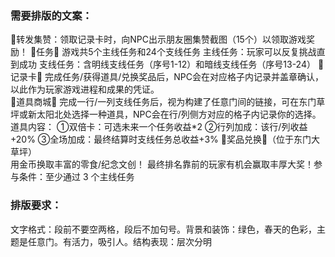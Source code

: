 ### 需要排版的文案：
🌟转发集赞：领取记录卡时，向NPC出示朋友圈集赞截图（15个）以领取游戏奖励！
🌟任务🌟
游戏共5个主线任务和24个支线任务
主线任务：玩家可以反复挑战直到成功
支线任务：含明线支线任务（序号1-12）和暗线支线任务（序号13-24）
🌟记录卡🌟
完成任务/获得道具/兑换奖品后，NPC会在对应格子内记录并盖章确认，以此作为玩家游戏进程和成果的凭证。  
🌟道具商城🌟
完成一行/一列支线任务后，视为构建了任意门间的链接，可在东门草坪或新太阳北处选择一种道具，NPC会在行/列侧方对应的格子内记录你的选择。    
道具内容：
①双倍卡：可选未来一个任务收益*2
②行列加成：该行/列收益+20%
③全场加成：最终结算时支线任务总收益+3%
🌟奖品兑换🌟（位于东门大草坪）   
用金币换取丰富的零食/纪念文创！
最终排名靠前的玩家有机会赢取丰厚大奖！参与条件：至少通过 3 个主线任务

### 排版要求：
文字格式：段前不要空两格，段后不加句号。背景和装饰：绿色，春天的色彩，主题是任意门。有活力，吸引人。结构表现：层次分明